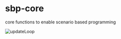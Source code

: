 # sbp-core
core functions to enable scenario based programming


![updateLoop](https://raw.githubusercontent.com/ThomasDeutsch/sbp-core/master/documentation/updateloop.png "updateLoop")
